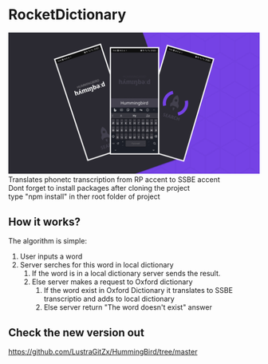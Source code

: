 # RocketDictionary
![alt text](https://github.com/LustraGitZx/RocketDictionary/blob/main/Header.jpg?raw=true)
Translates phonetc transcription from RP accent to SSBE accent\
Dont forget to install packages after cloning the project\
type "npm install" in ther root folder of project


## How it works?
The algorithm is simple:
1. User inputs a word
2. Server serches for this word in local dictionary
   1. If the word is in a local dictionary server sends the result.
   2. Else server makes a request to Oxford dictionary
      1. If the word exist in Oxford Dictionary it translates to SSBE transcriptio and adds to local dictionary
      2. Else server return "The word doesn't exist" answer

## Check the new version out 
https://github.com/LustraGitZx/HummingBird/tree/master
